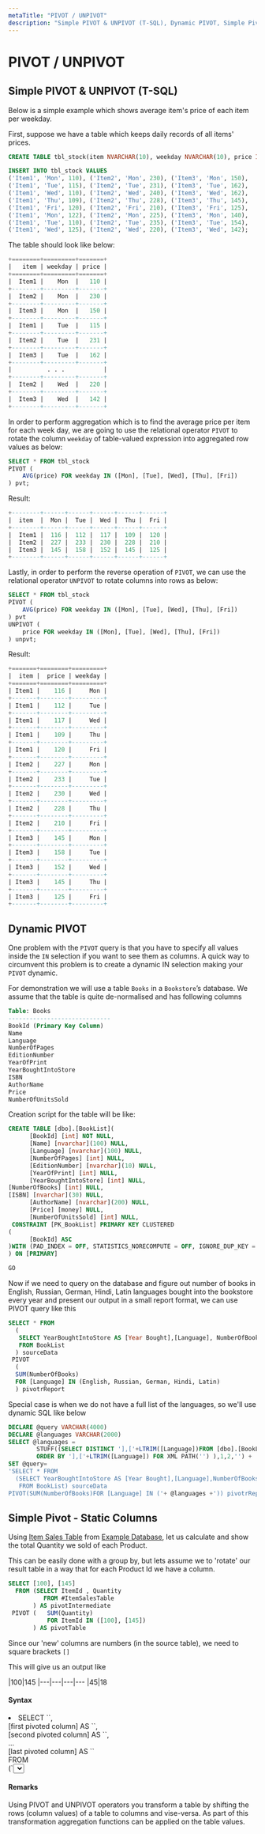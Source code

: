 ```yaml
---
metaTitle: "PIVOT / UNPIVOT"
description: "Simple PIVOT & UNPIVOT (T-SQL), Dynamic PIVOT, Simple Pivot - Static Columns"
---
```


# PIVOT / UNPIVOT



## Simple PIVOT & UNPIVOT (T-SQL)


Below is a simple example which shows average item's price of each item per weekday.

First, suppose we have a table which keeps daily records of all items' prices.

```sql
CREATE TABLE tbl_stock(item NVARCHAR(10), weekday NVARCHAR(10), price INT);

INSERT INTO tbl_stock VALUES 
('Item1', 'Mon', 110), ('Item2', 'Mon', 230), ('Item3', 'Mon', 150), 
('Item1', 'Tue', 115), ('Item2', 'Tue', 231), ('Item3', 'Tue', 162), 
('Item1', 'Wed', 110), ('Item2', 'Wed', 240), ('Item3', 'Wed', 162), 
('Item1', 'Thu', 109), ('Item2', 'Thu', 228), ('Item3', 'Thu', 145), 
('Item1', 'Fri', 120), ('Item2', 'Fri', 210), ('Item3', 'Fri', 125),
('Item1', 'Mon', 122), ('Item2', 'Mon', 225), ('Item3', 'Mon', 140),
('Item1', 'Tue', 110), ('Item2', 'Tue', 235), ('Item3', 'Tue', 154),
('Item1', 'Wed', 125), ('Item2', 'Wed', 220), ('Item3', 'Wed', 142);

```

The table should look like below:

```sql
+========+=========+=======+
|   item | weekday | price |
+========+=========+=======+
|  Item1 |    Mon  |   110 |
+--------+---------+-------+
|  Item2 |    Mon  |   230 |
+--------+---------+-------+
|  Item3 |    Mon  |   150 |
+--------+---------+-------+
|  Item1 |    Tue  |   115 |
+--------+---------+-------+
|  Item2 |    Tue  |   231 |
+--------+---------+-------+
|  Item3 |    Tue  |   162 |
+--------+---------+-------+
|          . . .           |
+--------+---------+-------+
|  Item2 |    Wed  |   220 |
+--------+---------+-------+
|  Item3 |    Wed  |   142 |
+--------+---------+-------+

```

In order to perform aggregation which is to find the average price per item for each week day, we are going to use the relational operator `PIVOT` to rotate the column `weekday` of table-valued expression into aggregated row values as below:

```sql
SELECT * FROM tbl_stock
PIVOT ( 
    AVG(price) FOR weekday IN ([Mon], [Tue], [Wed], [Thu], [Fri])
) pvt;

```

Result:

```sql
+--------+------+------+------+------+------+
|  item  |  Mon |  Tue |  Wed |  Thu |  Fri |
+--------+------+------+------+------+------+
|  Item1 |  116 |  112 |  117 |  109 |  120 |
|  Item2 |  227 |  233 |  230 |  228 |  210 |
|  Item3 |  145 |  158 |  152 |  145 |  125 |
+--------+------+------+------+------+------+

```

Lastly, in order to perform the reverse operation of `PIVOT`, we can use the relational operator `UNPIVOT` to rotate columns into rows as below:

```sql
SELECT * FROM tbl_stock
PIVOT ( 
    AVG(price) FOR weekday IN ([Mon], [Tue], [Wed], [Thu], [Fri])
) pvt
UNPIVOT ( 
    price FOR weekday IN ([Mon], [Tue], [Wed], [Thu], [Fri])
) unpvt;

```

Result:

```sql
+=======+========+=========+
|  item |  price | weekday |
+=======+========+=========+
| Item1 |    116 |     Mon |
+-------+--------+---------+
| Item1 |    112 |     Tue |
+-------+--------+---------+
| Item1 |    117 |     Wed |
+-------+--------+---------+
| Item1 |    109 |     Thu |
+-------+--------+---------+
| Item1 |    120 |     Fri |
+-------+--------+---------+
| Item2 |    227 |     Mon |
+-------+--------+---------+
| Item2 |    233 |     Tue |
+-------+--------+---------+
| Item2 |    230 |     Wed |
+-------+--------+---------+
| Item2 |    228 |     Thu |
+-------+--------+---------+
| Item2 |    210 |     Fri |
+-------+--------+---------+
| Item3 |    145 |     Mon |
+-------+--------+---------+
| Item3 |    158 |     Tue |
+-------+--------+---------+
| Item3 |    152 |     Wed |
+-------+--------+---------+
| Item3 |    145 |     Thu |
+-------+--------+---------+
| Item3 |    125 |     Fri |
+-------+--------+---------+

```



## Dynamic PIVOT


One problem with the `PIVOT` query is that you have to specify all values inside the `IN` selection if you want to see them as columns.
A quick way to circumvent this problem is to create a dynamic IN selection making your `PIVOT` dynamic.

For demonstration we will use a table `Books` in a `Bookstore`’s database. We assume that the table is quite de-normalised and has following columns

```sql
Table: Books
-----------------------------
BookId (Primary Key Column)
Name
Language
NumberOfPages
EditionNumber
YearOfPrint
YearBoughtIntoStore
ISBN
AuthorName
Price
NumberOfUnitsSold

```

Creation script for the table will be like:

```sql
CREATE TABLE [dbo].[BookList](
      [BookId] [int] NOT NULL,
      [Name] [nvarchar](100) NULL,
      [Language] [nvarchar](100) NULL,
      [NumberOfPages] [int] NULL,
      [EditionNumber] [nvarchar](10) NULL,
      [YearOfPrint] [int] NULL,
      [YearBoughtIntoStore] [int] NULL,
[NumberOfBooks] [int] NULL,
[ISBN] [nvarchar](30) NULL,
      [AuthorName] [nvarchar](200) NULL,
      [Price] [money] NULL,
      [NumberOfUnitsSold] [int] NULL,
 CONSTRAINT [PK_BookList] PRIMARY KEY CLUSTERED
(
      [BookId] ASC
)WITH (PAD_INDEX = OFF, STATISTICS_NORECOMPUTE = OFF, IGNORE_DUP_KEY = OFF, ALLOW_ROW_LOCKS = ON, ALLOW_PAGE_LOCKS = ON) ON [PRIMARY]
) ON [PRIMARY]

GO

```

Now if we need to query on the database and figure out number of books in English, Russian, German, Hindi, Latin languages bought into the bookstore every year and present our output in a small report format, we can use PIVOT query like this

```sql
SELECT * FROM
  (
   SELECT YearBoughtIntoStore AS [Year Bought],[Language], NumberOfBooks
   FROM BookList
  ) sourceData 
 PIVOT
  (
  SUM(NumberOfBooks)
  FOR [Language] IN (English, Russian, German, Hindi, Latin)
  ) pivotrReport

```

Special case is when we do not have a full list of the languages, so we'll use dynamic SQL like below

```sql
DECLARE @query VARCHAR(4000)
DECLARE @languages VARCHAR(2000)
SELECT @languages =
        STUFF((SELECT DISTINCT '],['+LTRIM([Language])FROM [dbo].[BookList]
        ORDER BY '],['+LTRIM([Language]) FOR XML PATH('') ),1,2,'') + ']'
SET @query=
'SELECT * FROM
  (SELECT YearBoughtIntoStore AS [Year Bought],[Language],NumberOfBooks
   FROM BookList) sourceData
PIVOT(SUM(NumberOfBooks)FOR [Language] IN ('+ @languages +')) pivotrReport' EXECUTE(@query)

```



## Simple Pivot - Static Columns


Using [Item Sales Table](http://stackoverflow.com/documentation/sql/280/example-database/1207/item-sales-table#t=201604231440127063045) from [Example Database](http://stackoverflow.com/documentation/sql/280/example-database#t=201604231440308642346), let us calculate and show the total Quantity we sold of each Product.

This can be easily done with a group by, but lets assume we to 'rotate' our result table in a way that for each Product Id we have a column.

```sql
SELECT [100], [145]
  FROM (SELECT ItemId , Quantity
          FROM #ItemSalesTable
       ) AS pivotIntermediate
 PIVOT (   SUM(Quantity)
           FOR ItemId IN ([100], [145])
       ) AS pivotTable

```

Since our 'new' columns are numbers (in the source table), we need to square brackets `[]`

This will give us an output like

|100|145
|---|---|---|---
|45|18



#### Syntax


<li>SELECT `<non-pivoted column>`,<br />
[first pivoted column] AS `<column name>`,<br />
[second pivoted column] AS `<column name>`,<br />
...<br />
[last pivoted column] AS `<column name>`<br />
FROM<br />
(`<SELECT query that produces the data>`)<br />
AS `<alias for the source query>`<br />
PIVOT<br />
(<br />
`<aggregation function>`(`<column being aggregated>`)<br />
FOR<br />
[`<column that contains the values that will become column headers>`]<br />
IN ( [first pivoted column], [second pivoted column],<br />
... [last pivoted column])<br />
) AS `<alias for the pivot table>`
`<optional ORDER BY clause>`;</li>



#### Remarks


Using PIVOT and UNPIVOT operators you transform a table by shifting the rows (column values) of a table to columns and vise-versa. As part of this transformation aggregation functions can be applied on the table values.

